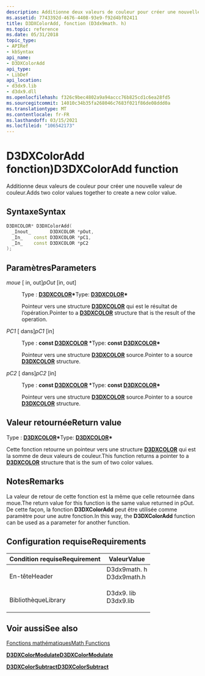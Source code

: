 ```yaml
---
description: Additionne deux valeurs de couleur pour créer une nouvelle valeur de couleur.
ms.assetid: 7743392d-4676-4408-93e9-f92d4bf02411
title: D3DXColorAdd, fonction (D3dx9math. h)
ms.topic: reference
ms.date: 05/31/2018
topic_type:
- APIRef
- kbSyntax
api_name:
- D3DXColorAdd
api_type:
- LibDef
api_location:
- d3dx9.lib
- d3dx9.dll
ms.openlocfilehash: f326c9bec4802a9a94accc76b825cd1c6ea28fd5
ms.sourcegitcommit: 14010c34b35fa268046c7683f021f86de08ddd0a
ms.translationtype: MT
ms.contentlocale: fr-FR
ms.lasthandoff: 03/15/2021
ms.locfileid: "106542173"
---
```

# <a name="d3dxcoloradd-function"></a><span data-ttu-id="b5d2f-103">D3DXColorAdd fonction)</span><span class="sxs-lookup"><span data-stu-id="b5d2f-103">D3DXColorAdd function</span></span>

<span data-ttu-id="b5d2f-104">Additionne deux valeurs de couleur pour créer une nouvelle valeur de couleur.</span><span class="sxs-lookup"><span data-stu-id="b5d2f-104">Adds two color values together to create a new color value.</span></span>

## <a name="syntax"></a><span data-ttu-id="b5d2f-105">Syntaxe</span><span class="sxs-lookup"><span data-stu-id="b5d2f-105">Syntax</span></span>


```C++
D3DXCOLOR* D3DXColorAdd(
  _Inout_       D3DXCOLOR *pOut,
  _In_    const D3DXCOLOR *pC1,
  _In_    const D3DXCOLOR *pC2
);
```



## <a name="parameters"></a><span data-ttu-id="b5d2f-106">Paramètres</span><span class="sxs-lookup"><span data-stu-id="b5d2f-106">Parameters</span></span>

<dl> <dt>

<span data-ttu-id="b5d2f-107">*moue* \[ in, out\]</span><span class="sxs-lookup"><span data-stu-id="b5d2f-107">*pOut* \[in, out\]</span></span>
</dt> <dd>

<span data-ttu-id="b5d2f-108">Type : **[ **D3DXCOLOR**](d3dxcolor.md)\***</span><span class="sxs-lookup"><span data-stu-id="b5d2f-108">Type: **[**D3DXCOLOR**](d3dxcolor.md)\***</span></span>

<span data-ttu-id="b5d2f-109">Pointeur vers une structure [**D3DXCOLOR**](d3dxcolor.md) qui est le résultat de l’opération.</span><span class="sxs-lookup"><span data-stu-id="b5d2f-109">Pointer to a [**D3DXCOLOR**](d3dxcolor.md) structure that is the result of the operation.</span></span>

</dd> <dt>

<span data-ttu-id="b5d2f-110">*PC1* \[ dans\]</span><span class="sxs-lookup"><span data-stu-id="b5d2f-110">*pC1* \[in\]</span></span>
</dt> <dd>

<span data-ttu-id="b5d2f-111">Type : **const [**D3DXCOLOR**](d3dxcolor.md) \***</span><span class="sxs-lookup"><span data-stu-id="b5d2f-111">Type: **const [**D3DXCOLOR**](d3dxcolor.md)\***</span></span>

<span data-ttu-id="b5d2f-112">Pointeur vers une structure [**D3DXCOLOR**](d3dxcolor.md) source.</span><span class="sxs-lookup"><span data-stu-id="b5d2f-112">Pointer to a source [**D3DXCOLOR**](d3dxcolor.md) structure.</span></span>

</dd> <dt>

<span data-ttu-id="b5d2f-113">*pC2* \[ dans\]</span><span class="sxs-lookup"><span data-stu-id="b5d2f-113">*pC2* \[in\]</span></span>
</dt> <dd>

<span data-ttu-id="b5d2f-114">Type : **const [**D3DXCOLOR**](d3dxcolor.md) \***</span><span class="sxs-lookup"><span data-stu-id="b5d2f-114">Type: **const [**D3DXCOLOR**](d3dxcolor.md)\***</span></span>

<span data-ttu-id="b5d2f-115">Pointeur vers une structure [**D3DXCOLOR**](d3dxcolor.md) source.</span><span class="sxs-lookup"><span data-stu-id="b5d2f-115">Pointer to a source [**D3DXCOLOR**](d3dxcolor.md) structure.</span></span>

</dd> </dl>

## <a name="return-value"></a><span data-ttu-id="b5d2f-116">Valeur retournée</span><span class="sxs-lookup"><span data-stu-id="b5d2f-116">Return value</span></span>

<span data-ttu-id="b5d2f-117">Type : **[ **D3DXCOLOR**](d3dxcolor.md)\***</span><span class="sxs-lookup"><span data-stu-id="b5d2f-117">Type: **[**D3DXCOLOR**](d3dxcolor.md)\***</span></span>

<span data-ttu-id="b5d2f-118">Cette fonction retourne un pointeur vers une structure [**D3DXCOLOR**](d3dxcolor.md) qui est la somme de deux valeurs de couleur.</span><span class="sxs-lookup"><span data-stu-id="b5d2f-118">This function returns a pointer to a [**D3DXCOLOR**](d3dxcolor.md) structure that is the sum of two color values.</span></span>

## <a name="remarks"></a><span data-ttu-id="b5d2f-119">Notes</span><span class="sxs-lookup"><span data-stu-id="b5d2f-119">Remarks</span></span>

<span data-ttu-id="b5d2f-120">La valeur de retour de cette fonction est la même que celle retournée dans moue.</span><span class="sxs-lookup"><span data-stu-id="b5d2f-120">The return value for this function is the same value returned in pOut.</span></span> <span data-ttu-id="b5d2f-121">De cette façon, la fonction **D3DXColorAdd** peut être utilisée comme paramètre pour une autre fonction.</span><span class="sxs-lookup"><span data-stu-id="b5d2f-121">In this way, the **D3DXColorAdd** function can be used as a parameter for another function.</span></span>

## <a name="requirements"></a><span data-ttu-id="b5d2f-122">Configuration requise</span><span class="sxs-lookup"><span data-stu-id="b5d2f-122">Requirements</span></span>



| <span data-ttu-id="b5d2f-123">Condition requise</span><span class="sxs-lookup"><span data-stu-id="b5d2f-123">Requirement</span></span> | <span data-ttu-id="b5d2f-124">Valeur</span><span class="sxs-lookup"><span data-stu-id="b5d2f-124">Value</span></span> |
|--------------------|----------------------------------------------------------------------------------------|
| <span data-ttu-id="b5d2f-125">En-tête</span><span class="sxs-lookup"><span data-stu-id="b5d2f-125">Header</span></span><br/>  | <dl> <span data-ttu-id="b5d2f-126"><dt>D3dx9math. h</dt></span><span class="sxs-lookup"><span data-stu-id="b5d2f-126"><dt>D3dx9math.h</dt></span></span> </dl> |
| <span data-ttu-id="b5d2f-127">Bibliothèque</span><span class="sxs-lookup"><span data-stu-id="b5d2f-127">Library</span></span><br/> | <dl> <span data-ttu-id="b5d2f-128"><dt>D3dx9. lib</dt></span><span class="sxs-lookup"><span data-stu-id="b5d2f-128"><dt>D3dx9.lib</dt></span></span> </dl>   |



## <a name="see-also"></a><span data-ttu-id="b5d2f-129">Voir aussi</span><span class="sxs-lookup"><span data-stu-id="b5d2f-129">See also</span></span>

<dl> <dt>

[<span data-ttu-id="b5d2f-130">Fonctions mathématiques</span><span class="sxs-lookup"><span data-stu-id="b5d2f-130">Math Functions</span></span>](dx9-graphics-reference-d3dx-functions-math.md)
</dt> <dt>

[<span data-ttu-id="b5d2f-131">**D3DXColorModulate**</span><span class="sxs-lookup"><span data-stu-id="b5d2f-131">**D3DXColorModulate**</span></span>](d3dxcolormodulate.md)
</dt> <dt>

[<span data-ttu-id="b5d2f-132">**D3DXColorSubtract**</span><span class="sxs-lookup"><span data-stu-id="b5d2f-132">**D3DXColorSubtract**</span></span>](d3dxcolorsubtract.md)
</dt> </dl>

 

 




